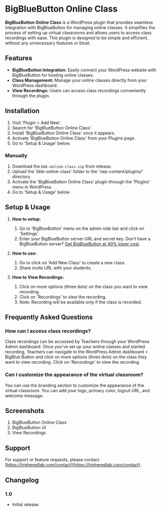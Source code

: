# BigBlueButton Online Class

**BigBlueButton Online Class** is a WordPress plugin that provides seamless integration with BigBlueButton for managing online classes. It simplifies the process of setting up virtual classrooms and allows users to access class recordings with ease. This plugin is designed to be simple and efficient, without any unnecessary features or bloat.

## Features

- **BigBlueButton Integration:** Easily connect your WordPress website with BigBlueButton for hosting online classes.
- **Class Management:** Manage your online classes directly from your WordPress dashboard.
- **View Recordings:** Users can access class recordings conveniently through the plugin.

## Installation

1. Visit 'Plugin > Add New'.
2. Search for 'BigBlueButton Online Class'.
3. Install 'BigBlueButton Online Class' once it appears.
4. Activate 'BigBlueButton Online Class' from your Plugins page.
5. Go to 'Setup & Usage' below.

### Manually

1. Download the `bbb-online-class.zip` from release.
2. Upload the 'bbb-online-class' folder to the '/wp-content/plugins/' directory.
3. Activate the 'BigBlueButton Online Class' plugin through the 'Plugins' menu in WordPress.
4. Go to 'Setup & Usage' below.

## Setup & Usage

1. **How to setup:**
   1. Go to 'BigBlueButton' menu on the admin side bar and click on 'Settings'.
   2. Enter your BigBlueButton server URL and secret key. Don’t have a BigBlueButton server? [Get BigBlueButton at 40% lower cost](https://higheredlab.com/bigbluebutton-hosting/).

2. **How to use:**
   1. Go to click on 'Add New Class' to create a new class.
   2. Share invite URL with your students.

3. **How to View Recordings:**
   1. Click on more options (three dots) on the class you want to view recording.
   2. Click on 'Recordings' to view the recording.
   3. Note: Recording will be available only if the class is recorded.

## Frequently Asked Questions

### How can I access class recordings?

Class recordings can be accessed by Teachers through your WordPress Admin dashboard. Once you've set up your online classes and started recording, Teachers can navigate to the WordPress Admin dashboard > BigBlue Button and click on more options (three dots) on the class they want to view recording. Click on 'Recordings' to view the recording.

### Can I customize the appearance of the virtual classroom?

You can use the branding section to customize the appearance of the virtual classroom. You can add your logo, primary color, logout URL, and welcome message.

## Screenshots

1. BigBlueButton Online Class
2. BigBlueButton UI
3. View Recordings

## Support

For support or feature requests, please contact [https://higheredlab.com/contact](https://higheredlab.com/contact).

## Changelog

### 1.0
- Initial release

